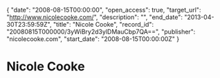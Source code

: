 {
  "date": "2008-08-15T00:00:00", 
  "open_access": true, 
  "target_url": "http://www.nicolecooke.com/", 
  "description": "", 
  "end_date": "2013-04-30T23:59:59Z", 
  "title": "Nicole Cooke", 
  "record_id": "20080815T000000/3yWiBry2d3ylDMauCbp7QA==", 
  "publisher": "nicolecooke.com", 
  "start_date": "2008-08-15T00:00:00Z"
}

# Nicole Cooke

